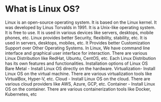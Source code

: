 # What is Linux OS?

Linux is an open-source operating system. It is based on the Linux kernel. It was developed by Linus Torvalds in 1991. It is a Unix-like operating system. It is free to use. It is used in various devices like servers, desktops, mobile phones, etc.
Linux provides better Security, flexibility, stability, etc. It is used in servers, desktops, mobiles, etc. It Provides better Customization Support over Other Operating Systems. In Linux, We have command line interface and graphical user interface for interaction. There are various Linux Distribution like RedHat, Ubuntu, CentOS, etc. Each Linux Distribution has its own features and functionalities.
Installation options of Linux OS
Bare Metal - Install Linux OS directly on the hardware.
Virtualization- Install Linux OS on the virtual machine. There are various virtualization tools like VirtualBox, Hyper-V, etc.
Cloud - Install Linux OS on the cloud. There are various cloud providers like AWS, Azure, GCP, etc.
Container - Install Linux OS on the container. There are various containerization tools like Docker, Kubernetes, etc